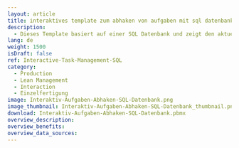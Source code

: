 ```yaml
---
layout: article
title: interaktives template zum abhaken von aufgaben mit sql datenbankanbindung 
description: 
  - Dieses Template basiert auf einer SQL Datenbank und zeigt den aktuellen Status einer Maschine. Dadurch können Mitarbeiter ihren Fortschritt nachverfolgen und haben die Möglichkeit mithilfe eines Touchscreens abgeschlossene Arbeitsschritte als erledigt zu markieren. Über ein Script schreibt das Template beim Bedienen des Touchscreens zurück in die SQL Datenbank und meldet so den Abschluss eines Arbeitsschrittes.
lang: de
weight: 1500
isDraft: false
ref: Interactive-Task-Management-SQL
category:
  - Production
  - Lean Management
  - Interaction
  - Einzelfertigung
image: Interaktiv-Aufgaben-Abhaken-SQL-Datenbank.png
image_thumbnail: Interaktiv-Aufgaben-Abhaken-SQL-Datenbank_thumbnail.png
download: Interaktiv-Aufgaben-Abhaken-SQL-Datenbank.pbmx
overview_description:
overview_benefits:
overview_data_sources:
---
```

